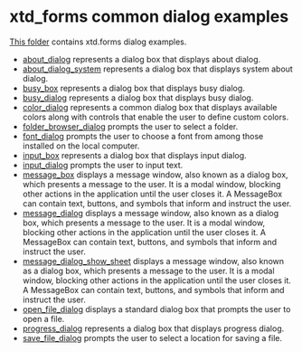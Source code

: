 # xtd_forms common dialog examples

[This folder](..) contains xtd.forms dialog examples.

* [about_dialog](about_dialog/README.md) represents a dialog box that displays about dialog.
* [about_dialog_system](about_dialog_system/README.md) represents a dialog box that displays system about dialog.
* [busy_box](busy_box/README.md) represents a dialog box that displays busy dialog.
* [busy_dialog](busy_dialog/README.md) represents a dialog box that displays busy dialog.
* [color_dialog](color_dialog/README.md) represents a common dialog box that displays available colors along with controls that enable the user to define custom colors.
* [folder_browser_dialog](folder_browser_dialog/README.md) prompts the user to select a folder.
* [font_dialog](font_dialog/README.md) prompts the user to choose a font from among those installed on the local computer.
* [input_box](busy_box/README.md) represents a dialog box that displays input dialog.
* [input_dialog](input_dialog/README.md) prompts the user to input text.
* [message_box](message_box/README.md) displays a message window, also known as a dialog box, which presents a message to the user. It is a modal window, blocking other actions in the application until the user closes it. A MessageBox can contain text, buttons, and symbols that inform and instruct the user.
* [message_dialog](message_dialog/README.md) displays a message window, also known as a dialog box, which presents a message to the user. It is a modal window, blocking other actions in the application until the user closes it. A MessageBox can contain text, buttons, and symbols that inform and instruct the user.
* [message_dialog_show_sheet](message_dialog_show_sheet/README.md) displays a message window, also known as a dialog box, which presents a message to the user. It is a modal window, blocking other actions in the application until the user closes it. A MessageBox can contain text, buttons, and symbols that inform and instruct the user.
* [open_file_dialog](open_file_dialog/README.md) displays a standard dialog box that prompts the user to open a file.
* [progress_dialog](progress_dialog/README.md) represents a dialog box that displays progress dialog.
* [save_file_dialog](save_file_dialog/README.md) prompts the user to select a location for saving a file.
